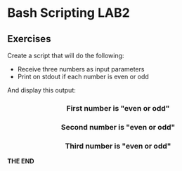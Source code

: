 # Bash Scripting LAB2

## Exercises
Create a script that will do the following:
- Receive three numbers as input parameters
- Print on stdout if each number is even or odd


And display this output:

<h3 style="text-align:center">First number is <b>"even or odd"</b></h3>
<h3 style="text-align:center">Second number is <b>"even or odd"</b></h3>
<h3 style="text-align:center">Third number is <b>"even or odd"</b></h3>

**THE END**